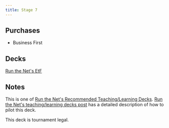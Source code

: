 ```yaml
---
title: Stage 7
---
```


## Purchases

* Business First

## Decks

[Run the Net's EtF](https://netrunnerdb.com/en/deck/view/751535)

## Notes

This is one of [Run the Net's Recommended Teaching/Learning Decks](https://runthenet.wordpress.com/2016/08/23/recommended-teachinglearning-decks/). [Run the Net's teaching/learning decks post](https://runthenet.wordpress.com/2016/08/23/recommended-teachinglearning-decks/) has a detailed description of how to pilot this deck.

This deck is tournament legal.
